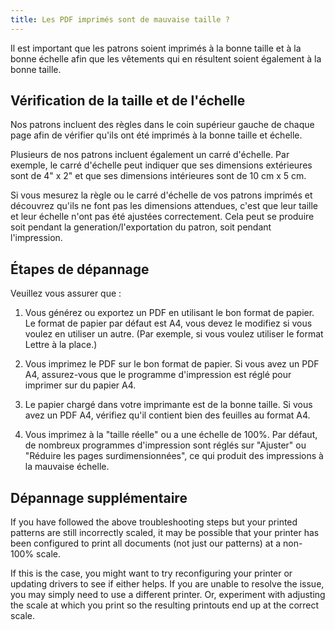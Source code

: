 ```yaml
---
title: Les PDF imprimés sont de mauvaise taille ?
---
```


Il est important que les patrons soient imprimés à la bonne taille et à la bonne échelle afin que les vêtements qui en résultent soient également à la bonne taille.

## Vérification de la taille et de l'échelle

Nos patrons incluent des règles dans le coin supérieur gauche de chaque page afin de vérifier qu'ils ont été imprimés à la bonne taille et échelle.

Plusieurs de nos patrons incluent également un carré d'échelle.
Par exemple, le carré d'échelle peut indiquer que ses dimensions extérieures sont de 4" x 2" et que ses dimensions intérieures sont de 10 cm x 5 cm.

Si vous mesurez la règle ou le carré d'échelle de vos patrons imprimés et découvrez qu'ils ne font pas les dimensions attendues, c'est que leur taille et leur échelle n'ont pas été ajustées correctement.
Cela peut se produire soit pendant la generation/l'exportation du patron, soit pendant l'impression.

## Étapes de dépannage

Veuillez vous assurer que :

1. Vous générez ou exportez un PDF en utilisant le bon format de papier.
   Le format de papier par défaut est A4, vous devez le modifiez si vous voulez en utiliser un autre.
   (Par exemple, si vous voulez utiliser le format Lettre à la place.)

2. Vous imprimez le PDF sur le bon format de papier.
   Si vous avez un PDF A4, assurez-vous que le programme d'impression est réglé pour imprimer sur du papier A4.

3. Le papier chargé dans votre imprimante est de la bonne taille. Si vous avez un PDF A4, vérifiez qu'il contient bien des feuilles au format A4.

4. Vous imprimez à la "taille réelle" ou a une échelle de 100%.
   Par défaut, de nombreux programmes d'impression sont réglés sur "Ajuster" ou
   "Réduire les pages surdimensionnées", ce qui produit des impressions à la mauvaise échelle.

## Dépannage supplémentaire

If you have followed the above troubleshooting steps but your printed
patterns are still incorrectly scaled, it may be possible that
your printer has been configured to print all documents
(not just our patterns) at a non-100% scale.

If this is the case, you might want to try reconfiguring your printer
or updating drivers to see if either helps.
If you are unable to resolve the issue, you may simply need to use
a different printer.
Or, experiment with adjusting the scale at which you print so the
resulting printouts end up at the correct scale.
